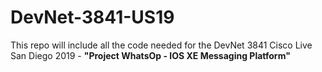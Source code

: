 # DevNet-3841-US19


This repo will include all the code needed for the DevNet 3841 Cisco Live San Diego 2019 - **"Project WhatsOp - IOS XE Messaging Platform"**
